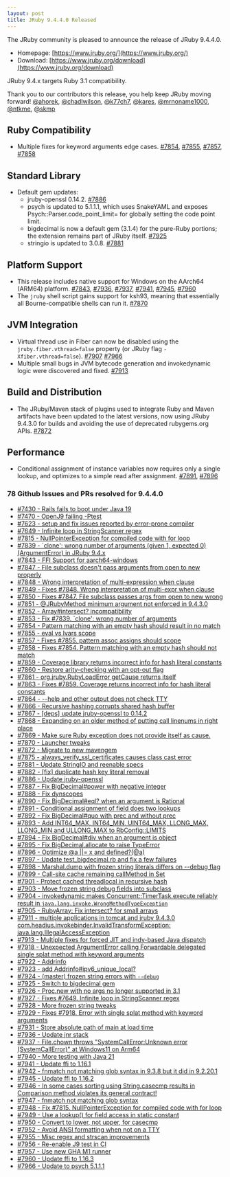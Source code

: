 ```yaml
---
layout: post
title: JRuby 9.4.4.0 Released
---
```


The JRuby community is pleased to announce the release of JRuby 9.4.4.0.

* Homepage: [https://www.jruby.org/](https://www.jruby.org/)
* Download: [https://www.jruby.org/download](https://www.jruby.org/download)

JRuby 9.4.x targets Ruby 3.1 compatibility.

Thank you to our contributors this release, you help keep JRuby moving forward! [@ahorek], [@chadlwilson], [@k77ch7], [@kares], [@mrnoname1000], [@ntkme], [@skmp]

Ruby Compatibility
------------------

* Multiple fixes for keyword arguments edge cases. [#7854], [#7855], [#7857], [#7858]

Standard Library
----------------

* Default gem updates:
  * jruby-openssl 0.14.2. [#7886]
  * psych is updated to 5.1.1.1, which uses SnakeYAML and exposes Psych::Parser.code_point_limit= for globally setting the code point limit.
  * bigdecimal is now a default gem (3.1.4) for the pure-Ruby portions; the extension remains part of JRuby itself. [#7925]
  * stringio is updated to 3.0.8. [#7881]

Platform Support
----------------

* This release includes native support for Windows on the AArch64 (ARM64) platform. [#7843], [#7936], [#7937], [#7941], [#7945], [#7960]
* The `jruby` shell script gains support for ksh93, meaning that essentially all Bourne-compatible shells can run it. [#7870]

JVM Integration
---------------

* Virtual thread use in Fiber can now be disabled using the `jruby.fiber.vthread=false` property (or JRuby flag `-Xfiber.vthread=false`). [#7907] [#7966]
* Multiple small bugs in JVM bytecode generation and invokedynamic logic were discovered and fixed. [#7913]

Build and Distribution
----------------------

* The JRuby/Maven stack of plugins used to integrate Ruby and Maven artifacts have been updated to the latest versions, now using JRuby 9.4.3.0 for builds and avoiding the use of deprecated rubygems.org APIs. [#7872]

Performance
-----------

* Conditional assignment of instance variables now requires only a single lookup, and optimizes to a simple read after assignment. [#7891], [#7896]

### 78 Github Issues and PRs resolved for 9.4.4.0

- [#7430 - Rails fails to boot under Java 19][#7430]
- [#7470 - OpenJ9 failing -Ptest][#7470]
- [#7623 - setup and fix issues reported by error-prone compiler][#7623]
- [#7649 - Infinite loop in StringScanner regex][#7649]
- [#7815 - NullPointerException for compiled code with for loop][#7815]
- [#7839 - `clone': wrong number of arguments (given 1, expected 0) (ArgumentError) in JRuby 9.4.x][#7839]
- [#7843 - FFI Support for aarch64-windows][#7843]
- [#7847 - File subclass doesn't pass arguments from open to new properly][#7847]
- [#7848 - Wrong interpretation of multi-expression when clause][#7848]
- [#7849 - Fixes #7848.  Wrong interpretation of multi-expr when clause][#7849]
- [#7850 - Fixes #7847. File subclass passes args from open to new wrong][#7850]
- [#7851 - @JRubyMethod minimum argument not enforced in 9.4.3.0][#7851]
- [#7852 - Array#intersect? incompatibility][#7852]
- [#7853 - Fix #7839. `clone': wrong number of arguments][#7853]
- [#7854 - Pattern matching with an empty hash should result in no match][#7854]
- [#7855 - eval vs lvars scope][#7855]
- [#7857 - Fixes #7855. pattern assoc assigns should scope][#7857]
- [#7858 - Fixes #7854. Pattern matching with an empty hash should not match][#7858]
- [#7859 - Coverage library returns incorrect info for hash literal constants][#7859]
- [#7860 - Restore arity-checking with an opt-out flag][#7860]
- [#7861 - org.jruby.RubyLoadError getCause returns itself][#7861]
- [#7863 - Fixes #7859. Coverage returns incorrect info for hash literal constants][#7863]
- [#7864 - --help and other output does not check TTY][#7864]
- [#7866 - Recursive hashing corrupts shared hash buffer][#7866]
- [#7867 - [deps] update jruby-openssl to 0.14.2][#7867]
- [#7868 - Expanding on an older method of putting call linenums in right place][#7868]
- [#7869 - Make sure Ruby exception does not provide itself as cause.][#7869]
- [#7870 - Launcher tweaks][#7870]
- [#7872 - Migrate to new mavengem][#7872]
- [#7875 - always_verify_ssl_certificates causes class cast error][#7875]
- [#7881 - Update StringIO and reenable specs][#7881]
- [#7882 - [fix] duplicate hash key literal removal][#7882]
- [#7886 - Update jruby-openssl][#7886]
- [#7887 - Fix BigDecimal#power with negative integer][#7887]
- [#7888 - Fix dynscopes][#7888]
- [#7890 - Fix BigDecimal#eql? when an argument is Rational][#7890]
- [#7891 - Conditional assignment of field does two lookups][#7891]
- [#7892 - Fix BigDecimal#quo with prec and without prec][#7892]
- [#7893 - Add INT64_MAX, INT64_MIN, UINT64_MAX, LLONG_MAX, LLONG_MIN and ULLONG_MAX to RbConfig::LIMITS][#7893]
- [#7894 - Fix BigDecimal#div when an argument is object][#7894]
- [#7895 - Fix BigDecimal.allocate to raise TypeError ][#7895]
- [#7896 - Optimize @a ||= x and defined?(@a)][#7896]
- [#7897 - Update test_bigdecimal.rb and fix a few failures][#7897]
- [#7898 - Marshal.dump with frozen string literals differs on --debug flag][#7898]
- [#7899 - Call-site cache remaining callMethod in Set][#7899]
- [#7901 - Protect cached threadlocal in recursive hash][#7901]
- [#7903 - Move frozen string debug fields into subclass][#7903]
- [#7904 - invokedynamic makes Concurrent::TimerTask.execute reliably result in `java.lang.invoke.WrongMethodTypeException` ][#7904]
- [#7905 - RubyArray: Fix intersect? for small arrays][#7905]
- [#7911 - multiple applications in tomcat and jruby 9.4.3.0 com.headius.invokebinder.InvalidTransformException: java.lang.IllegalAccessException][#7911]
- [#7913 - Multiple fixes for forced JIT and indy-based Java dispatch][#7913]
- [#7918 - Unexpected ArgumentError calling Forwardable delegated single splat method with keyword arguments][#7918]
- [#7922 - Addrinfo][#7922]
- [#7923 - add Addrinfo#ipv6_unique_local?][#7923]
- [#7924 - (master) frozen string errors with `--debug`][#7924]
- [#7925 - Switch to bigdecimal gem][#7925]
- [#7926 - Proc.new with no args no longer supported in 3.1][#7926]
- [#7927 - Fixes #7649. Infinite loop in StringScanner regex][#7927]
- [#7928 - More frozen string tweaks][#7928]
- [#7929 - Fixes #7918.  Error with single splat method with keyword arguments][#7929]
- [#7931 - Store absolute path of main at load time][#7931]
- [#7936 - Update jnr stack][#7936]
- [#7937 - File.chown throws "SystemCallError:Unknown error (SystemCallError)" at Windows11 on Arm64][#7937]
- [#7940 - More testing with Java 21][#7940]
- [#7941 - Update ffi to 1.16.1][#7941]
- [#7942 - fnmatch not matching glob syntax in 9.3.8 but it did in 9.2.20.1][#7942]
- [#7945 - Update ffi to 1.16.2][#7945]
- [#7946 - In some cases sorting using String.casecmp results in Comparison method violates its general contract!][#7946]
- [#7947 - fnmatch not matching glob syntax][#7947]
- [#7948 - Fix #7815. NullPointerException for compiled code with for loop][#7948]
- [#7949 - Use a lookup() for field access in static constant][#7949]
- [#7950 - Convert to lower, not upper, for casecmp][#7950]
- [#7952 - Avoid ANSI formatting when not on a TTY][#7952]
- [#7955 - Misc regex and strscan improvements][#7955]
- [#7956 - Re-enable J9 test in CI][#7956]
- [#7957 - Use new GHA M1 runner][#7957]
- [#7960 - Update ffi to 1.16.3][#7960]
- [#7966 - Update to psych 5.1.1.1][#7966]

[@ahorek]:https://github.com/ahorek
[@chadlwilson]:https://github.com/chadlwilson
[@mrnoname1000]:https://github.com/mrnoname1000
[@k77ch7]:https://github.com/k77ch7
[@kares]:https://github.com/kares
[@ntkme]:https://github.com/ntkme
[@skmp]:https://github.com/skmp

[#7430]:https://github.com/jruby/jruby/issues/7430
[#7470]:https://github.com/jruby/jruby/issues/7470
[#7623]:https://github.com/jruby/jruby/pull/7623
[#7649]:https://github.com/jruby/jruby/issues/7649
[#7815]:https://github.com/jruby/jruby/issues/7815
[#7839]:https://github.com/jruby/jruby/issues/7839
[#7843]:https://github.com/jruby/jruby/issues/7843
[#7847]:https://github.com/jruby/jruby/issues/7847
[#7848]:https://github.com/jruby/jruby/issues/7848
[#7849]:https://github.com/jruby/jruby/pull/7849
[#7850]:https://github.com/jruby/jruby/pull/7850
[#7851]:https://github.com/jruby/jruby/issues/7851
[#7852]:https://github.com/jruby/jruby/issues/7852
[#7853]:https://github.com/jruby/jruby/pull/7853
[#7854]:https://github.com/jruby/jruby/issues/7854
[#7855]:https://github.com/jruby/jruby/issues/7855
[#7857]:https://github.com/jruby/jruby/pull/7857
[#7858]:https://github.com/jruby/jruby/pull/7858
[#7859]:https://github.com/jruby/jruby/issues/7859
[#7860]:https://github.com/jruby/jruby/pull/7860
[#7861]:https://github.com/jruby/jruby/issues/7861
[#7863]:https://github.com/jruby/jruby/pull/7863
[#7864]:https://github.com/jruby/jruby/issues/7864
[#7866]:https://github.com/jruby/jruby/issues/7866
[#7867]:https://github.com/jruby/jruby/pull/7867
[#7868]:https://github.com/jruby/jruby/pull/7868
[#7869]:https://github.com/jruby/jruby/pull/7869
[#7870]:https://github.com/jruby/jruby/pull/7870
[#7872]:https://github.com/jruby/jruby/pull/7872
[#7875]:https://github.com/jruby/jruby/issues/7875
[#7881]:https://github.com/jruby/jruby/pull/7881
[#7882]:https://github.com/jruby/jruby/pull/7882
[#7886]:https://github.com/jruby/jruby/issues/7886
[#7887]:https://github.com/jruby/jruby/pull/7887
[#7888]:https://github.com/jruby/jruby/pull/7888
[#7890]:https://github.com/jruby/jruby/pull/7890
[#7891]:https://github.com/jruby/jruby/issues/7891
[#7892]:https://github.com/jruby/jruby/pull/7892
[#7893]:https://github.com/jruby/jruby/pull/7893
[#7894]:https://github.com/jruby/jruby/pull/7894
[#7895]:https://github.com/jruby/jruby/pull/7895
[#7896]:https://github.com/jruby/jruby/pull/7896
[#7897]:https://github.com/jruby/jruby/pull/7897
[#7898]:https://github.com/jruby/jruby/issues/7898
[#7899]:https://github.com/jruby/jruby/pull/7899
[#7901]:https://github.com/jruby/jruby/pull/7901
[#7903]:https://github.com/jruby/jruby/pull/7903
[#7904]:https://github.com/jruby/jruby/issues/7904
[#7905]:https://github.com/jruby/jruby/pull/7905
[#7907]:https://github.com/jruby/jruby/pull/7907
[#7911]:https://github.com/jruby/jruby/issues/7911
[#7913]:https://github.com/jruby/jruby/pull/7913
[#7918]:https://github.com/jruby/jruby/issues/7918
[#7922]:https://github.com/jruby/jruby/issues/7922
[#7923]:https://github.com/jruby/jruby/pull/7923
[#7924]:https://github.com/jruby/jruby/issues/7924
[#7925]:https://github.com/jruby/jruby/pull/7925
[#7926]:https://github.com/jruby/jruby/pull/7926
[#7927]:https://github.com/jruby/jruby/pull/7927
[#7928]:https://github.com/jruby/jruby/pull/7928
[#7929]:https://github.com/jruby/jruby/pull/7929
[#7931]:https://github.com/jruby/jruby/pull/7931
[#7936]:https://github.com/jruby/jruby/pull/7936
[#7937]:https://github.com/jruby/jruby/issues/7937
[#7940]:https://github.com/jruby/jruby/pull/7940
[#7941]:https://github.com/jruby/jruby/pull/7941
[#7942]:https://github.com/jruby/jruby/issues/7942
[#7945]:https://github.com/jruby/jruby/pull/7945
[#7946]:https://github.com/jruby/jruby/issues/7946
[#7947]:https://github.com/jruby/jruby/pull/7947
[#7948]:https://github.com/jruby/jruby/pull/7948
[#7949]:https://github.com/jruby/jruby/pull/7949
[#7950]:https://github.com/jruby/jruby/pull/7950
[#7952]:https://github.com/jruby/jruby/pull/7952
[#7955]:https://github.com/jruby/jruby/pull/7955
[#7956]:https://github.com/jruby/jruby/pull/7956
[#7957]:https://github.com/jruby/jruby/pull/7957
[#7960]:https://github.com/jruby/jruby/pull/7960
[#7966]:https://github.com/jruby/jruby/pull/7966
